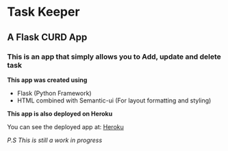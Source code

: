 # Task Keeper
## A Flask CURD App

### This is an app that simply allows you to Add, update and delete task

**This app was created using**
- Flask (Python Framework)
- HTML combined with Semantic-ui (For layout formatting and styling)

**This app is also deployed on Heroku**

You can see the deployed app at: [Heroku](https://flask-crud-app-01.herokuapp.com/)

*P.S This is still a work in progress*